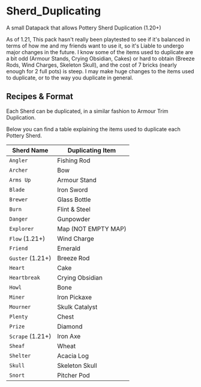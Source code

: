 # Sherd_Duplicating
A small Datapack that allows Pottery Sherd Duplication (1.20+)

As of 1.21, This pack hasn't really been playtested to see if it's balanced in terms of how me and my friends want to use it, so it's Liable to undergo major changes in the future. I know some of the items used to duplicate are a bit odd (Armour Stands, Crying Obsidian, Cakes) or hard to obtain (Breeze Rods, Wind Charges, Skeleton Skull), and the cost of 7 bricks (nearly enough for 2 full pots) is steep. I may make huge changes to the items used to duplicate, or to the way you duplicate in general.

## Recipes & Format
Each Sherd can be duplicated, in a similar fashion to Armour Trim Duplication. 


Below you can find a table explaining the items used to duplicate each Pottery Sherd.

|Sherd Name|Duplicating Item|
| --- | --- |
|`Angler`|Fishing Rod|
|`Archer`|Bow|
|`Arms Up`|Armour Stand|
|`Blade`|Iron Sword|
|`Brewer`|Glass Bottle|
|`Burn`|Flint & Steel|
|`Danger`|Gunpowder|
|`Explorer`|Map (NOT EMPTY MAP)|
|`Flow` (1.21+)|Wind Charge|
|`Friend`|Emerald|
|`Guster` (1.21+)|Breeze Rod|
|`Heart`|Cake|
|`Heartbreak`|Crying Obsidian|
|`Howl`|Bone|
|`Miner`|Iron Pickaxe|
|`Mourner`|Skulk Catalyst|
|`Plenty`|Chest|
|`Prize`|Diamond|
|`Scrape` (1.21+)|Iron Axe|
|`Sheaf`|Wheat|
|`Shelter`|Acacia Log|
|`Skull`|Skeleton Skull|
|`Snort`|Pitcher Pod|
